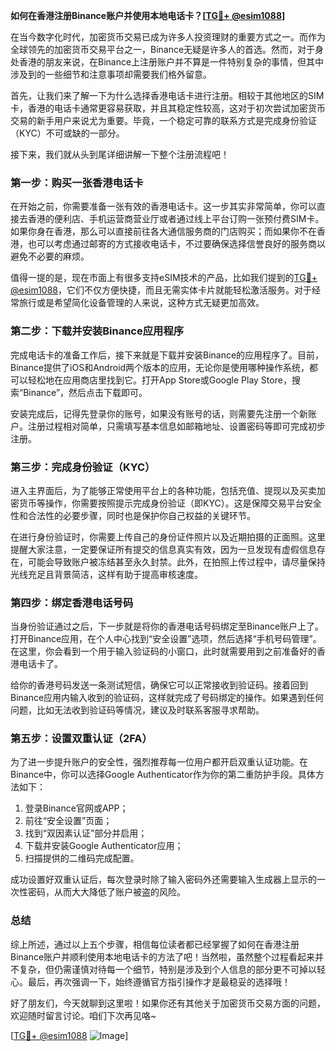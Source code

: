 **如何在香港注册Binance账户并使用本地电话卡？[[TG💪+ @esim1088](https://t.me/s/esim1088)]**

在当今数字化时代，加密货币交易已成为许多人投资理财的重要方式之一。而作为全球领先的加密货币交易平台之一，Binance无疑是许多人的首选。然而，对于身处香港的朋友来说，在Binance上注册账户并不算是一件特别复杂的事情，但其中涉及到的一些细节和注意事项却需要我们格外留意。

首先，让我们来了解一下为什么选择香港电话卡进行注册。相较于其他地区的SIM卡，香港的电话卡通常更容易获取，并且其稳定性较高，这对于初次尝试加密货币交易的新手用户来说尤为重要。毕竟，一个稳定可靠的联系方式是完成身份验证（KYC）不可或缺的一部分。

接下来，我们就从头到尾详细讲解一下整个注册流程吧！

### 第一步：购买一张香港电话卡

在开始之前，你需要准备一张有效的香港电话卡。这一步其实非常简单，你可以直接去香港的便利店、手机运营商营业厅或者通过线上平台订购一张预付费SIM卡。如果你身在香港，那么可以直接前往各大通信服务商的门店购买；而如果你不在香港，也可以考虑通过邮寄的方式接收电话卡，不过要确保选择信誉良好的服务商以避免不必要的麻烦。

值得一提的是，现在市面上有很多支持eSIM技术的产品，比如我们提到的[TG💪+ @esim1088](https://t.me/s/esim1088)，它们不仅方便快捷，而且无需实体卡片就能轻松激活服务。对于经常旅行或是希望简化设备管理的人来说，这种方式无疑更加高效。

### 第二步：下载并安装Binance应用程序

完成电话卡的准备工作后，接下来就是下载并安装Binance的应用程序了。目前，Binance提供了iOS和Android两个版本的应用，无论你是使用哪种操作系统，都可以轻松地在应用商店里找到它。打开App Store或Google Play Store，搜索“Binance”，然后点击下载即可。

安装完成后，记得先登录你的账号，如果没有账号的话，则需要先注册一个新账户。注册过程相对简单，只需填写基本信息如邮箱地址、设置密码等即可完成初步注册。

### 第三步：完成身份验证（KYC）

进入主界面后，为了能够正常使用平台上的各种功能，包括充值、提现以及买卖加密货币等操作，你需要按照提示完成身份验证（即KYC）。这是保障交易平台安全性和合法性的必要步骤，同时也是保护你自己权益的关键环节。

在进行身份验证时，你需要上传自己的身份证件照片以及近期拍摄的正面照。这里提醒大家注意，一定要保证所有提交的信息真实有效，因为一旦发现有虚假信息存在，可能会导致账户被冻结甚至永久封禁。此外，在拍照上传过程中，请尽量保持光线充足且背景简洁，这样有助于提高审核速度。

### 第四步：绑定香港电话号码

当身份验证通过之后，下一步就是将你的香港电话号码绑定至Binance账户上了。打开Binance应用，在个人中心找到“安全设置”选项，然后选择“手机号码管理”。在这里，你会看到一个用于输入验证码的小窗口，此时就需要用到之前准备好的香港电话卡了。

给你的香港号码发送一条测试短信，确保它可以正常接收到验证码。接着回到Binance应用内输入收到的验证码，这样就完成了号码绑定的操作。如果遇到任何问题，比如无法收到验证码等情况，建议及时联系客服寻求帮助。

### 第五步：设置双重认证（2FA）

为了进一步提升账户的安全性，强烈推荐每一位用户都开启双重认证功能。在Binance中，你可以选择Google Authenticator作为你的第二重防护手段。具体方法如下：

1. 登录Binance官网或APP；
2. 前往“安全设置”页面；
3. 找到“双因素认证”部分并启用；
4. 下载并安装Google Authenticator应用；
5. 扫描提供的二维码完成配置。

成功设置好双重认证后，每次登录时除了输入密码外还需要输入生成器上显示的一次性密码，从而大大降低了账户被盗的风险。

### 总结

综上所述，通过以上五个步骤，相信每位读者都已经掌握了如何在香港注册Binance账户并顺利使用本地电话卡的方法了吧！当然啦，虽然整个过程看起来并不复杂，但仍需谨慎对待每一个细节，特别是涉及到个人信息的部分更不可掉以轻心。最后，再次强调一下，始终遵循官方指引操作才是最稳妥的选择哦！

好了朋友们，今天就聊到这里啦！如果你还有其他关于加密货币交易方面的问题，欢迎随时留言讨论。咱们下次再见咯~ 

[[TG💪+ @esim1088](https://t.me/s/esim1088) ![Image](https://i.postimg.cc/4NQfJmqS/Snipaste-2025-05-13-00-14-12.png)]
